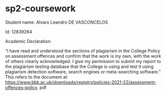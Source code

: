 # sp2-coursework
Student name: Alvaro Leandro DE VASCONCELOS

Id: 12839264


Academic Declaration: 

“I have read and understood the sections of plagiarism in the College Policy
on assessment offences and confirm that the work is my own, with the work
of others clearly acknowledged. I give my permission to submit my report
to the plagiarism testing database that the College is using and test it using
plagiarism detection software, search engines or meta-searching software.”
This refers to the document at:
https://www.bbk.ac.uk/downloads/registry/policies-2021-22/assessment-offences-policy.
pdf
